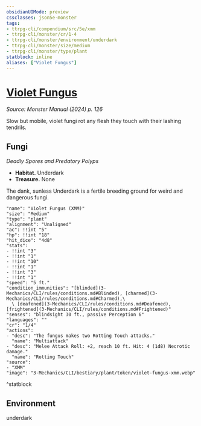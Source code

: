 ```yaml
---
obsidianUIMode: preview
cssclasses: json5e-monster
tags:
- ttrpg-cli/compendium/src/5e/xmm
- ttrpg-cli/monster/cr/1-4
- ttrpg-cli/monster/environment/underdark
- ttrpg-cli/monster/size/medium
- ttrpg-cli/monster/type/plant
statblock: inline
aliases: ["Violet Fungus"]
---
```

# [Violet Fungus](3-Mechanics\CLI\bestiary\plant/violet-fungus-xmm.md)
*Source: Monster Manual (2024) p. 126*  

Slow but mobile, violet fungi rot any flesh they touch with their lashing tendrils.

## Fungi

*Deadly Spores and Predatory Polyps*

- **Habitat.** Underdark  
- **Treasure.** None  

The dank, sunless Underdark is a fertile breeding ground for weird and dangerous fungi.

```statblock
"name": "Violet Fungus (XMM)"
"size": "Medium"
"type": "plant"
"alignment": "Unaligned"
"ac": !!int "5"
"hp": !!int "18"
"hit_dice": "4d8"
"stats":
- !!int "3"
- !!int "1"
- !!int "10"
- !!int "1"
- !!int "3"
- !!int "1"
"speed": "5 ft."
"condition_immunities": "[blinded](3-Mechanics/CLI/rules/conditions.md#Blinded), [charmed](3-Mechanics/CLI/rules/conditions.md#Charmed),\
  \ [deafened](3-Mechanics/CLI/rules/conditions.md#Deafened), [frightened](3-Mechanics/CLI/rules/conditions.md#Frightened)"
"senses": "blindsight 30 ft., passive Perception 6"
"languages": ""
"cr": "1/4"
"actions":
- "desc": "The fungus makes two Rotting Touch attacks."
  "name": "Multiattack"
- "desc": "Melee Attack Roll: +2, reach 10 ft. Hit: 4 (1d8) Necrotic damage."
  "name": "Rotting Touch"
"source":
- "XMM"
"image": "3-Mechanics/CLI/bestiary/plant/token/violet-fungus-xmm.webp"
```
^statblock

## Environment

underdark